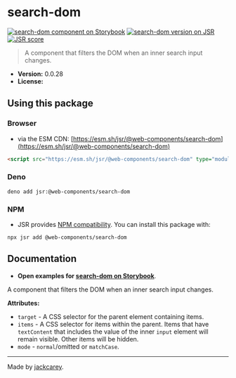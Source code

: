 # search-dom

[![search-dom component on Storybook](https://cdn.jsdelivr.net/gh/storybookjs/brand@main/badge/badge-storybook.svg)](https://jackcarey.co.uk/web-components/docs/?path=/docs/components-search-dom) [![search-dom version on JSR](https://jsr.io/badges/@web-components/search-dom)](https://jsr.io/@web-components/search-dom/versions) [![JSR score](https://jsr.io/badges/@web-components/search-dom/score)](https://jsr.io/@web-components/search-dom/score)

> A component that filters the DOM when an inner search input changes.

-   **Version:** 0.0.28
-   **License:** [](./LICENSE.md)

## Using this package

### Browser

-   via the ESM CDN: [https://esm.sh/jsr/@web-components/search-dom](https://esm.sh/jsr/@web-components/search-dom)

```html
<script src="https://esm.sh/jsr/@web-components/search-dom" type="module"></script>
```

### Deno

```
deno add jsr:@web-components/search-dom
```

### NPM

-   JSR provides [NPM compatibility](https://jsr.io/docs/npm-compatibility). You can install this package with:

```
npx jsr add @web-components/search-dom
```

## Documentation

-   **Open examples for [search-dom on Storybook](https://jackcarey.co.uk/web-components/docs/?path=/docs/components-search-dom)**.

A component that filters the DOM when an inner search input changes.

**Attributes:**

-   `target` - A CSS selector for the parent element containing items.
-   `items` - A CSS selector for items within the parent. Items that have `textContent` that includes the value of the inner `input` element will remain visible. Other items will be hidden.
-   `mode` - `normal`/omitted or `matchCase`.


---

Made by [jackcarey](https://jackcarey.co.uk).
